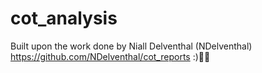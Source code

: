 # cot_analysis

Built upon the work done by Niall Delventhal (NDelventhal)
https://github.com/NDelventhal/cot_reports :)🙏🏽

